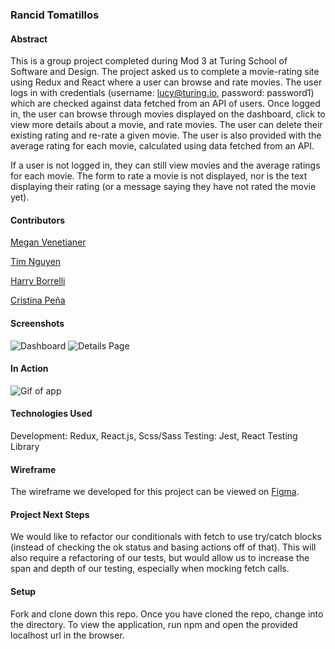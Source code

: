 ### Rancid Tomatillos

#### Abstract
This is a group project completed during Mod 3 at Turing School of Software and Design. The project asked us to complete a movie-rating site using Redux and React where a user can browse and rate movies. The user logs in with credentials (username: lucy@turing.io, password: password1) which are checked against data fetched from an API of users. Once logged in, the user can browse through movies displayed on the dashboard, click to view more details about a movie, and rate movies. The user can delete their existing rating and re-rate a given movie. The user is also provided with the average rating for each movie, calculated using data fetched from an API.

If a user is not logged in, they can still view movies and the average ratings for each movie. The form to rate a movie is not displayed, nor is the text displaying their rating (or a message saying they have not rated the movie yet).

#### Contributors

[Megan Venetianer](https://github.com/megan-venetianer)

[Tim Nguyen](https://github.com/TimNguyen21)

[Harry Borrelli](https://github.com/hborrelli1)

[Cristina Peña](https://github.com/CLPena)

#### Screenshots
![Dashboard](https://i.imgur.com/5ujLRlK.jpg)
![Details Page](https://i.imgur.com/QBjIrz9.png)

#### In Action
![Gif of app](https://user-images.githubusercontent.com/15935329/79283989-ace2b200-7e76-11ea-843d-dd9b8da63b44.gif)

#### Technologies Used
Development: Redux, React.js, Scss/Sass
Testing: Jest, React Testing Library

#### Wireframe
The wireframe we developed for this project can be viewed on [Figma](https://www.figma.com/file/DqY5IU1HjxJkvv1UEd7mPT/Rancid-Tomatillos?node-id=0%3A1).

#### Project Next Steps
We would like to refactor our conditionals with fetch to use try/catch blocks (instead of checking the ok status and basing actions off of that). This will also require a refactoring of our tests, but would allow us to increase the span and depth of our testing, especially when mocking fetch calls.

#### Setup
Fork and clone down this repo.
Once you have cloned the repo, change into the directory.
To view the application, run npm and open the provided localhost url in the browser.
